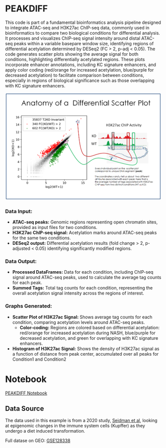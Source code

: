
  
# PEAKDIFF

This code is part of a fundamental bioinformatics analysis pipeline designed to integrate ATAC-seq and H3K27ac ChIP-seq data, commonly used in bioinformatics to compare two biological conditions for differential analysis. It processes and visualizes ChIP-seq signal intensity around distal ATAC-seq peaks within a variable basepare window size, identifying regions of differential acetylation determined by DESeq2 (FC > 2, p-adj < 0.05). The code generates scatter plots showing the average signal for both conditions, highlighting differentially acetylated regions. These plots incorporate enhancer annotations, including KC signature enhancers, and apply color coding (red/orange for increased acetylation, blue/purple for decreased acetylation) to facilitate comparison between conditions, especially in regions of biological significance such as those overlapping with KC signature enhancers.

<img src="./Images/anatomyScatter.PNG" style="border: 0;" />

 
### Data Input:
- **ATAC-seq peaks:** Genomic regions representing open chromatin sites, provided as input files for two conditions.
- **H3K27ac ChIP-seq signal:** Acetylation marks around ATAC-seq peaks for the same two conditions.
- **DESeq2 output:** Differential acetylation results (fold change > 2, p-adjusted < 0.05) identifying significantly modified regions.

### Data Output:
- **Processed DataFrames:** Data for each condition, including ChIP-seq signal around ATAC-seq peaks, used to calculate the average tag counts for each peak.
- **Summed Tags:** Total tag counts for each condition, representing the overall acetylation signal intensity across the regions of interest.

### Graphs Generated:
- **Scatter Plot of H3K27ac Signal:** Shows average tag counts for each condition, comparing acetylation levels around ATAC-seq peaks.
  - **Color-coding:** Regions are colored based on differential acetylation: red/orange for increased acetylation during NASH, blue/purple for decreased acetylation, and green for overlapping with KC signature enhancers.
- **Histogram of H3K27ac Signal:** Shows the density of H3K27ac signal as a function of distance from peak center, accumulated over all peaks for Condition1 and Condition2

# Notebook

[PEAKDIFF Notebook](./Notebooks/Kupffer_Cells_HEALTHY_vs_MASH_H3K27ac_differential_scatterPlot.ipynb)


## Data Source

The data used in this example is from a 2020 study, [Seidman et al](https://pubmed.ncbi.nlm.nih.gov/32362324/), looking at epigenomic changes in the immune system cells (Kupffer) as they undergo a diet induced transformation.

Full datase on GEO: [GSE128338](https://www.ncbi.nlm.nih.gov/geo/query/acc.cgi?acc=GSE128338)
